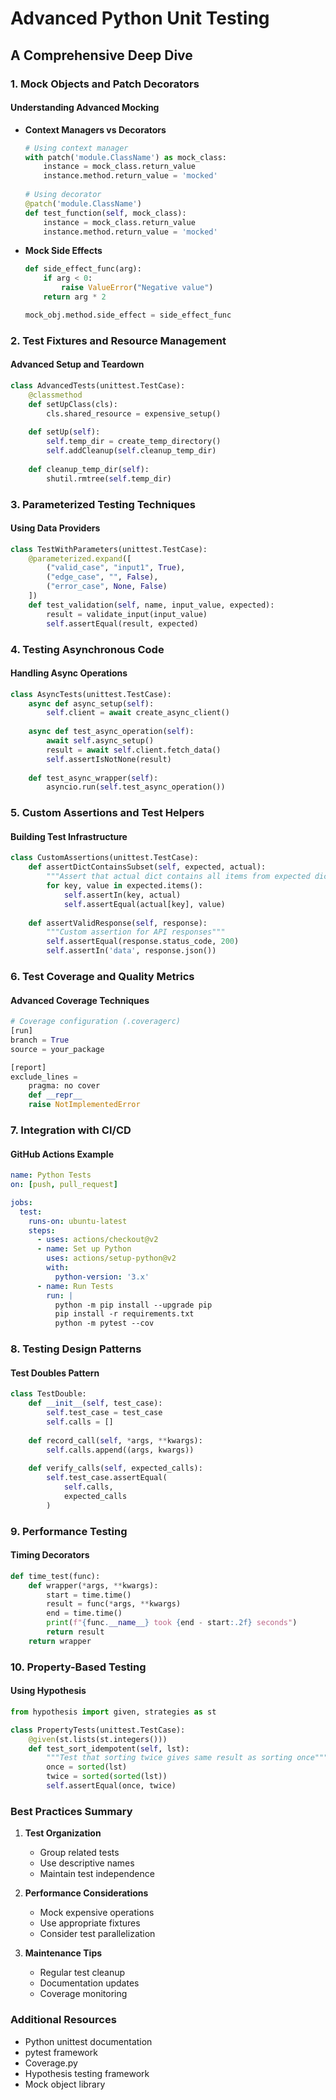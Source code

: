 # Advanced Python Unit Testing
## A Comprehensive Deep Dive

### 1. Mock Objects and Patch Decorators
#### Understanding Advanced Mocking
- **Context Managers vs Decorators**
  ```python
  # Using context manager
  with patch('module.ClassName') as mock_class:
      instance = mock_class.return_value
      instance.method.return_value = 'mocked'
      
  # Using decorator
  @patch('module.ClassName')
  def test_function(self, mock_class):
      instance = mock_class.return_value
      instance.method.return_value = 'mocked'
  ```

- **Mock Side Effects**
  ```python
  def side_effect_func(arg):
      if arg < 0:
          raise ValueError("Negative value")
      return arg * 2

  mock_obj.method.side_effect = side_effect_func
  ```

### 2. Test Fixtures and Resource Management
#### Advanced Setup and Teardown
```python
class AdvancedTests(unittest.TestCase):
    @classmethod
    def setUpClass(cls):
        cls.shared_resource = expensive_setup()
        
    def setUp(self):
        self.temp_dir = create_temp_directory()
        self.addCleanup(self.cleanup_temp_dir)
        
    def cleanup_temp_dir(self):
        shutil.rmtree(self.temp_dir)
```

### 3. Parameterized Testing Techniques
#### Using Data Providers
```python
class TestWithParameters(unittest.TestCase):
    @parameterized.expand([
        ("valid_case", "input1", True),
        ("edge_case", "", False),
        ("error_case", None, False)
    ])
    def test_validation(self, name, input_value, expected):
        result = validate_input(input_value)
        self.assertEqual(result, expected)
```

### 4. Testing Asynchronous Code
#### Handling Async Operations
```python
class AsyncTests(unittest.TestCase):
    async def async_setup(self):
        self.client = await create_async_client()
        
    async def test_async_operation(self):
        await self.async_setup()
        result = await self.client.fetch_data()
        self.assertIsNotNone(result)
        
    def test_async_wrapper(self):
        asyncio.run(self.test_async_operation())
```

### 5. Custom Assertions and Test Helpers
#### Building Test Infrastructure
```python
class CustomAssertions(unittest.TestCase):
    def assertDictContainsSubset(self, expected, actual):
        """Assert that actual dict contains all items from expected dict"""
        for key, value in expected.items():
            self.assertIn(key, actual)
            self.assertEqual(actual[key], value)
            
    def assertValidResponse(self, response):
        """Custom assertion for API responses"""
        self.assertEqual(response.status_code, 200)
        self.assertIn('data', response.json())
```

### 6. Test Coverage and Quality Metrics
#### Advanced Coverage Techniques
```python
# Coverage configuration (.coveragerc)
[run]
branch = True
source = your_package

[report]
exclude_lines =
    pragma: no cover
    def __repr__
    raise NotImplementedError
```

### 7. Integration with CI/CD
#### GitHub Actions Example
```yaml
name: Python Tests
on: [push, pull_request]

jobs:
  test:
    runs-on: ubuntu-latest
    steps:
      - uses: actions/checkout@v2
      - name: Set up Python
        uses: actions/setup-python@v2
        with:
          python-version: '3.x'
      - name: Run Tests
        run: |
          python -m pip install --upgrade pip
          pip install -r requirements.txt
          python -m pytest --cov
```

### 8. Testing Design Patterns
#### Test Doubles Pattern
```python
class TestDouble:
    def __init__(self, test_case):
        self.test_case = test_case
        self.calls = []
        
    def record_call(self, *args, **kwargs):
        self.calls.append((args, kwargs))
        
    def verify_calls(self, expected_calls):
        self.test_case.assertEqual(
            self.calls,
            expected_calls
        )
```

### 9. Performance Testing
#### Timing Decorators
```python
def time_test(func):
    def wrapper(*args, **kwargs):
        start = time.time()
        result = func(*args, **kwargs)
        end = time.time()
        print(f"{func.__name__} took {end - start:.2f} seconds")
        return result
    return wrapper
```

### 10. Property-Based Testing
#### Using Hypothesis
```python
from hypothesis import given, strategies as st

class PropertyTests(unittest.TestCase):
    @given(st.lists(st.integers()))
    def test_sort_idempotent(self, lst):
        """Test that sorting twice gives same result as sorting once"""
        once = sorted(lst)
        twice = sorted(sorted(lst))
        self.assertEqual(once, twice)
```

### Best Practices Summary
1. **Test Organization**
   - Group related tests
   - Use descriptive names
   - Maintain test independence

2. **Performance Considerations**
   - Mock expensive operations
   - Use appropriate fixtures
   - Consider test parallelization

3. **Maintenance Tips**
   - Regular test cleanup
   - Documentation updates
   - Coverage monitoring

### Additional Resources
- Python unittest documentation
- pytest framework
- Coverage.py
- Hypothesis testing framework
- Mock object library
